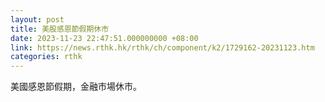 ```yaml
---
layout: post
title: 美股感恩節假期休市
date: 2023-11-23 22:47:51.000000000 +08:00
link: https://news.rthk.hk/rthk/ch/component/k2/1729162-20231123.htm
categories: rthk
---
```


美國感恩節假期，金融市場休市。

